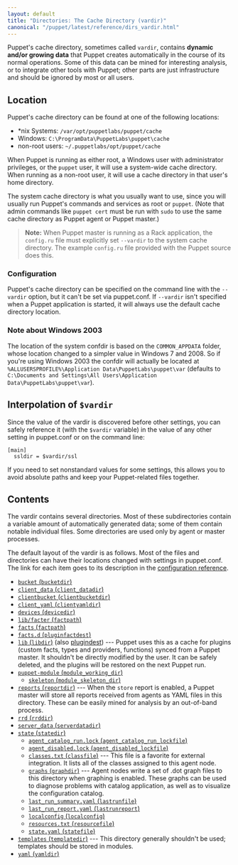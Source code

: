 ```yaml
---
layout: default
title: "Directories: The Cache Directory (vardir)"
canonical: "/puppet/latest/reference/dirs_vardir.html"
---
```


[confdir]: ./dirs_confdir.html
[config_ref]: /puppet/4.1/reference/configuration.html

Puppet's cache directory, sometimes called `vardir`, contains **dynamic and/or growing data** that Puppet creates automatically in the course of its normal operations. Some of this data can be mined for interesting analysis, or to integrate other tools with Puppet; other parts are just infrastructure and should be ignored by most or all users.

## Location

Puppet's cache directory can be found at one of the following locations:

* \*nix Systems: `/var/opt/puppetlabs/puppet/cache`
* Windows: `C:\ProgramData\PuppetLabs\puppet\cache`
* non-root users: `~/.puppetlabs/opt/puppet/cache`

When Puppet is running as either root, a Windows user with administrator privileges, or the `puppet` user, it will use a system-wide cache directory. When running as a non-root user, it will use a cache directory in that user's home directory.

The system cache directory is what you usually want to use, since you will usually run Puppet's commands and services as root or `puppet`. (Note that admin commands like `puppet cert` must be run with `sudo` to use the same cache directory as Puppet agent or Puppet master.)

> **Note:** When Puppet master is running as a Rack application, the `config.ru` file must explicitly set `--vardir` to the system cache directory. The example `config.ru` file provided with the Puppet source does this.

### Configuration

Puppet's cache directory can be specified on the command line with the `--vardir` option, but it can't be set via puppet.conf. If `--vardir` isn't specified when a Puppet application is started, it will always use the default cache directory location.

### Note about Windows 2003

The location of the system confdir is based on the `COMMON_APPDATA` folder, whose location changed to a simpler value in Windows 7 and 2008. So if you're using Windows 2003 the confdir will actually be located at `%ALLUSERSPROFILE%\Application Data\PuppetLabs\puppet\var` (defaults to `C:\Documents and Settings\All Users\Application Data\PuppetLabs\puppet\var`).

## Interpolation of `$vardir`

Since the value of the vardir is discovered before other settings, you can safely reference it (with the `$vardir` variable) in the value of any other setting in puppet.conf or on the command line:

    [main]
      ssldir = $vardir/ssl

If you need to set nonstandard values for some settings, this allows you to avoid absolute paths and keep your Puppet-related files together.


## Contents

The vardir contains several directories. Most of these subdirectories contain a variable amount of automatically generated data; some of them contain notable individual files. Some directories are used only by agent or master processes.

The default layout of the vardir is as follows. Most of the files and directories can have their locations changed with settings in puppet.conf. The link for each item goes to its description in the [configuration reference][config_ref].

* [`bucket` (`bucketdir`)][bucketdir]
* [`client_data` (`client_datadir`)][client_datadir]
* [`clientbucket` (`clientbucketdir`)][clientbucketdir]
* [`client_yaml` (`clientyamldir`)][clientyamldir]
* [`devices` (`devicedir`)][devicedir]
* [`lib/facter` (`factpath`)][factpath]
* [`facts` (`factpath`)][factpath]
* [`facts.d` (`pluginfactdest`)][pluginfactdest]
* [`lib` (`libdir`)][libdir] (also [plugindest][]) --- Puppet uses this as a cache for plugins (custom facts, types and providers, functions) synced from a Puppet master. It shouldn't be directly modified by the user. It can be safely deleted, and the plugins will be restored on the next Puppet run.
* [`puppet-module` (`module_working_dir`)][module_working_dir]
    * [`skeleton` (`module_skeleton_dir`)][module_skeleton_dir]
* [`reports` (`reportdir`)][reportdir] --- When the `store` report is enabled, a Puppet master will store all reports received from agents as YAML files in this directory. These can be easily mined for analysis by an out-of-band process.
* [`rrd` (`rrddir`)][rrddir]
* [`server_data` (`serverdatadir`)][serverdatadir]
* [`state` (`statedir`)][statedir]
    * [`agent_catalog_run.lock` (`agent_catalog_run_lockfile`)][agent_catalog_run_lockfile]
    * [`agent_disabled.lock` (`agent_disabled_lockfile`)][agent_disabled_lockfile]
    * [`classes.txt` (`classfile`)][classfile] --- This file is a favorite for external integration. It lists all of the classes assigned to this agent node.
    * [`graphs` (`graphdir`)][graphdir] --- Agent nodes write a set of .dot graph files to this directory when graphing is enabled. These graphs can be used to diagnose problems with catalog application, as well as to visualize the configuration catalog.
    * [`last_run_summary.yaml` (`lastrunfile`)][lastrunfile]
    * [`last_run_report.yaml` (`lastrunreport`)][lastrunreport]
    * [`localconfig` (`localconfig`)][localconfig]
    * [`resources.txt` (`resourcefile`)][resourcefile]
    * [`state.yaml` (`statefile`)][statefile]
* [`templates` (`templatedir`)][templatedir] --- This directory generally shouldn't be used; templates should be stored in modules.
* [`yaml` (`yamldir`)][yamldir]

[bucketdir]: /puppet/4.1/reference/configuration.html#bucketdir
[client_datadir]: /puppet/4.1/reference/configuration.html#clientdatadir
[clientbucketdir]: /puppet/4.1/reference/configuration.html#clientbucketdir
[clientyamldir]: /puppet/4.1/reference/configuration.html#clientyamldir
[devicedir]: /puppet/4.1/reference/configuration.html#devicedir
[factpath]: /puppet/4.1/reference/configuration.html#factpath
[pluginfactdest]: /puppet/4.1/reference/configuration.html#pluginfactdest
[libdir]: /puppet/4.1/reference/configuration.html#libdir
[plugindest]: /puppet/4.1/reference/configuration.html#plugindest
[module_working_dir]: /puppet/4.1/reference/configuration.html#moduleworkingdir
[module_skeleton_dir]: /puppet/4.1/reference/configuration.html#moduleskeletondir
[logdir]: /puppet/4.1/reference/configuration.html#logdir
[httplog]: /puppet/4.1/reference/configuration.html#httplog
[masterhttplog]: /puppet/4.1/reference/configuration.html#masterhttplog
[masterlog]: /puppet/4.1/reference/configuration.html#masterlog
[puppetdlog]: /puppet/4.1/reference/configuration.html#puppetdlog
[reportdir]: /puppet/4.1/reference/configuration.html#reportdir
[rrddir]: /puppet/4.1/reference/configuration.html#rrddir
[rundir]: /puppet/4.1/reference/configuration.html#rundir
[pidfile]: /puppet/4.1/reference/configuration.html#pidfile
[serverdatadir]: /puppet/4.1/reference/configuration.html#serverdatadir
[statedir]: /puppet/4.1/reference/configuration.html#statedir
[agent_catalog_run_lockfile]: /puppet/4.1/reference/configuration.html#agentcatalogrunlockfile
[agent_disabled_lockfile]: /puppet/4.1/reference/configuration.html#agentdisabledlockfile
[classfile]: /puppet/4.1/reference/configuration.html#classfile
[graphdir]: /puppet/4.1/reference/configuration.html#graphdir
[lastrunfile]: /puppet/4.1/reference/configuration.html#lastrunfile
[lastrunreport]: /puppet/4.1/reference/configuration.html#lastrunreport
[localconfig]: /puppet/4.1/reference/configuration.html#localconfig
[resourcefile]: /puppet/4.1/reference/configuration.html#resourcefile
[statefile]: /puppet/4.1/reference/configuration.html#statefile
[templatedir]: /puppet/4.1/reference/configuration.html#templatedir
[yamldir]: /puppet/4.1/reference/configuration.html#yamldir